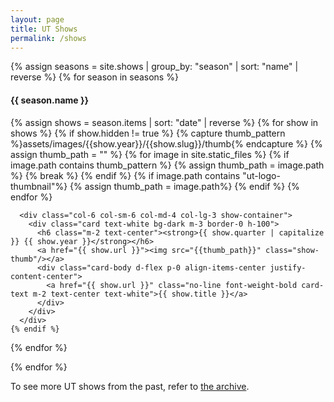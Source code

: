 ```yaml
---
layout: page
title: UT Shows
permalink: /shows
---
```


{% assign seasons = site.shows | group_by: "season" | sort: "name"  | reverse %}
{% for season in seasons %}
<h4 class="text-center mb-0 mt-2">{{ season.name }}</h4>
<div class="container row show-group">
  {% assign shows = season.items | sort: "date" | reverse %}
  {% for show in shows %}
    {% if show.hidden != true %}
      {% capture thumb_pattern %}assets/images/{{show.year}}/{{show.slug}}/thumb{% endcapture %}
      {% assign thumb_path = "" %}
      {% for image in site.static_files %}
        {% if image.path contains thumb_pattern %}
          {% assign thumb_path = image.path %}
          {% break %}
        {% endif %}
        {% if image.path contains "ut-logo-thumbnail"%}
          {% assign thumb_path = image.path%}
        {% endif %}
      {% endfor %}
      
      <div class="col-6 col-sm-6 col-md-4 col-lg-3 show-container">
        <div class="card text-white bg-dark m-3 border-0 h-100">
          <h6 class="m-2 text-center"><strong>{{ show.quarter | capitalize }} {{ show.year }}</strong></h6>
          <a href="{{ show.url }}"><img src="{{thumb_path}}" class="show-thumb"/></a>
          <div class="card-body d-flex p-0 align-items-center justify-content-center">
            <a href="{{ show.url }}" class="no-line font-weight-bold card-text m-2 text-center text-white">{{ show.title }}</a>
          </div>
        </div>
      </div>
    {% endif %}
  {% endfor %}
</div>
{% endfor %}

To see more UT shows from the past, refer to [the archive](/archive/shows).